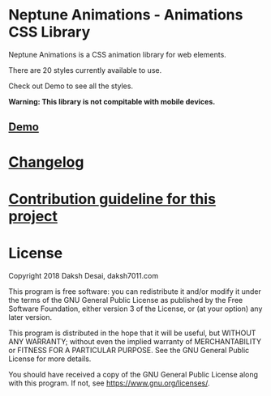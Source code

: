 # Neptune Animations - Animations CSS Library

Neptune Animations is a CSS animation library for web elements.

There are 20 styles currently available to use.

Check out Demo to see all the styles.

**Warning: This library is not compitable with mobile devices.**

## [Demo](https://daksh7011.com/demo/neptune/)

# [Changelog](CHANGELOG)

# [Contribution guideline for this project](CONTRIBUTING.md)

# License

Copyright 2018 Daksh Desai, daksh7011.com

This program is free software: you can redistribute it and/or modify
it under the terms of the GNU General Public License as published by
the Free Software Foundation, either version 3 of the License, or
(at your option) any later version.

This program is distributed in the hope that it will be useful,
but WITHOUT ANY WARRANTY; without even the implied warranty of
MERCHANTABILITY or FITNESS FOR A PARTICULAR PURPOSE.  See the
GNU General Public License for more details.

You should have received a copy of the GNU General Public License
along with this program.  If not, see <https://www.gnu.org/licenses/>.
